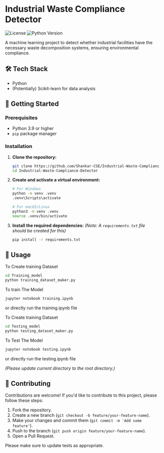 # Industrial Waste Compliance Detector

![License](https://img.shields.io/badge/license-MIT-blue.svg)
![Python Version](https://img.shields.io/badge/python-3.9%2B-brightgreen.svg)

A machine learning project to detect whether industrial facilities have the necessary waste decomposition systems, ensuring environmental compliance.



## 🛠️ Tech Stack

- Python
- (Potentially) Scikit-learn for data analysis

## 🚀 Getting Started

### Prerequisites

- Python 3.9 or higher
- `pip` package manager

### Installation

1.  **Clone the repository:**
    ```sh
    git clone https://github.com/Shankar-CSE/Industrial-Waste-Compliance-Detector.git
    cd Industrial-Waste-Compliance-Detector
    ```

2.  **Create and activate a virtual environment:**
    ```sh
    # For Windows
    python -m venv .venv
    .venv\Scripts\activate

    # For macOS/Linux
    python3 -m venv .venv
    source .venv/bin/activate
    ```

3.  **Install the required dependencies:**
    *(Note: A `requirements.txt` file should be created for this)*
    ```sh
    pip install -r requirements.txt
    ```

## 🏃 Usage

To Create training Dataset  

```sh
cd Training_model
python training_dataset_maker.py
```

To  train The Model  

```sh
jupyter notebook training.ipynb
```
or directly run the training.ipynb file

To Create training Dataset  

```sh
cd Testing_model
python testing_dataset_maker.py
```

To Test The Model  

```sh
jupyter notebook testing.ipynb
```
or directly run the testing.ipynb file


*(Please update current directory to the root directory.)*

## 🤝 Contributing

Contributions are welcome! If you'd like to contribute to this project, please follow these steps:

1.  Fork the repository.
2.  Create a new branch (`git checkout -b feature/your-feature-name`).
3.  Make your changes and commit them (`git commit -m 'Add some feature'`).
4.  Push to the branch (`git push origin feature/your-feature-name`).
5.  Open a Pull Request.

Please make sure to update tests as appropriate.



